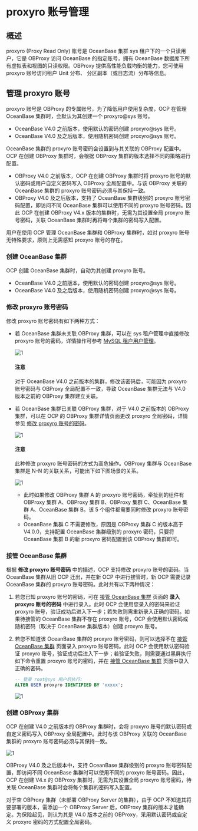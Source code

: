 # proxyro 账号管理

## 概述

proxyro (Proxy Read Only) 账号是 OceanBase 集群 sys 租户下的一个只读用户，它是 OBProxy 访问 OceanBase 的指定账号，拥有 OceanBase 数据库下所有虚拟表和视图的只读权限。OBProxy 提供高性能负载均衡的能力，您可使用 proxyro 账号访问租户 Unit 分布、 分区副本（或日志流）分布等信息。

## 管理 proxyro 账号

proxyro 账号是 OBProxy 的专属账号，为了降低用户使用复杂度，OCP 在管理 OceanBase 集群时，会默认为其创建一个 proxyro@sys 账号。

* OceanBase V4.0 之前版本，使用默认的密码创建 proxyro@sys 账号。
* OceanBase V4.0 及之后版本，使用随机密码创建 proxyro@sys 账号。

OceanBase 集群的 proxyro 账号密码会设置到与其关联的 OBProxy 配置中。OCP 在创建 OBProxy 集群时，会根据 OBProxy 集群的版本选择不同的策略进行配置。

* OBProxy V4.0 之前版本，OCP 在创建 OBProxy 集群时将 proxyro 账号的默认密码或用户自定义密码写入 OBProxy 全局配置中。与该 OBProxy 关联的 OceanBase 集群的 proxyro 账号密码必须与其保持一致。
* OBProxy V4.0 及之后版本，支持了 OceanBase 集群级别的 proxyro 账号密码配置，即访问不同 OceanBase 集群可以使用不同的 proxyro 账号密码。因此 OCP 在创建 OBProxy V4.x 版本的集群时，无需为其设置全局 proxyro 账号密码，关联 OceanBase 集群时再将每个集群的密码写入配置。

用户在使用 OCP 管理 OceanBase 集群和 OBProxy 集群时，如对 proxyro 账号无特殊要求，原则上无需感知 proxyro 账号的存在。

### 创建 OceanBase 集群

OCP 创建 OceanBase 集群时，自动为其创建 proxyro 账号。

* OceanBase V4.0 之前版本，使用默认的密码创建 proxyro@sys 账号。
* OceanBase V4.0 及之后版本，使用随机密码创建 proxyro@sys 账号。

### 修改 proxyro 账号密码

修改 proxyro 账号密码有如下两种方式：

* 若 OceanBase 集群未关联 OBProxy 集群，可以在 sys 租户管理中直接修改 proxyro 账号的密码，详情操作可参考 [MySQL 租户用户管理](../../700.tenant-functions/1200.manage-users-and-permissions-under-tenants/100.user-management-under-a-mysql-tenant.md)。

    ![1](https://obbusiness-private.oss-cn-shanghai.aliyuncs.com/doc/img/ocp/420/proxyro.png)

    <main id="notice" type='notice'>
    <h4>注意</h4>
    <p>对于 OceanBase V4.0 之前版本的集群，修改该密码后，可能因为 proxyro 账号密码与 OBProxy 全局配置不一致，导致 OceanBase 集群无法与 V4.0 版本之前的 OBProxy 集群建立关联。</p>
    </main>

* 若 OceanBase 集群已关联 OBProxy 集群，对于 V4.0 之前版本的 OBProxy 集群，可以在 OCP 的 OBProxy 集群详情页面更改 proxyro 全局密码，详情参见 [修改 proxyro 账号的密码](../300.manage-a-obproxy-cluster/400.change-the-password-of-the-proxyro-user.md)。

    ![1](https://obbusiness-private.oss-cn-shanghai.aliyuncs.com/doc/img/ocp/401/%E4%BF%AE%E6%94%B9proxyro%E5%AF%86%E7%A0%811.png)

    <main id="notice" type='notice'>
    <h4>注意</h4>
    <p>此种修改 proxyro 账号密码的方式为高危操作。OBProxy 集群与 OceanBase 集群是 N-N 的关联关系，可能出下如下图场景的关系。</p>
    </main>

    ![1](https://obbusiness-private.oss-cn-shanghai.aliyuncs.com/doc/img/ocp/420/obproxy%E6%9E%B6%E6%9E%84.png)

    * 此时如果修改 OBProxy 集群 A 的 proxyro 账号密码，牵扯到的组件有 OBProxy 集群 A、OBProxy 集群 B、OBProxy 集群 C、OceanBase 集群 A、OceanBase 集群 B。该 5 个组件都需要同时修改 proxyro 账号密码。
    * OceanBase 集群 C 不需要修改，原因是 OBProxy 集群 C 的版本高于 V4.0.0，支持配置 OceanBase 集群级别的 proxyro 密码，只要将 OceanBase 集群 B 的新 proxyro 密码配置到该 OBProxy 集群即可。

### 接管 OceanBase 集群

根据 **修改 proxyro 账号密码** 中的描述，OCP 支持修改 proxyro 账号的密码。当 OceanBase 集群从旧 OCP 迁出，并在新 OCP 中进行接管时，新 OCP 需要记录 OceanBase 集群的 proxyro 账号密码。此时共有以下两种情况：

1. 若您已知 proxyro 账号的密码，可在 [接管 OceanBase 集群](../../600.cluster-functions/300.manage-a-cluster/400.take-over-a-cluster.md) 页面的 **录入 proxyro 账号的密码** 中进行录入。此时 OCP 会使用您录入的密码来验证 proxyro 账号，验证成功后进入下一步；若失败则需重新录入正确的密码。如果待接管的 OceanBase 集群不存在 proxyro 账号，OCP 会使用默认密码或随机密码（取决于 OceanBase 集群版本）创建 proxyro 账号。

2. 若您不知道该 OceanBase 集群的 proxyro 账号密码，则可以选择不在 [接管 OceanBase 集群](../../600.cluster-functions/300.manage-a-cluster/400.take-over-a-cluster.md) 页面录入 proxyro 账号密码。此时 OCP 会使用默认密码验证 proxyro 账号，验证成功后进入下一步；若验证失败，则需要通过黑屏执行如下命令重置 proxyro 账号的密码，并在 [接管 OceanBase 集群](../../600.cluster-functions/300.manage-a-cluster/400.take-over-a-cluster.md) 页面中录入正确的密码。

    ```SQL
    -- 登录 root@sys 用户后执行:
    ALTER USER proxyro IDENTIFIED BY 'xxxxx';
    ```

    ![1](https://obbusiness-private.oss-cn-shanghai.aliyuncs.com/doc/img/ocp/420/%E6%8E%A5%E7%AE%A1%E9%9B%86%E7%BE%A4-%E9%94%99%E8%AF%AF.png)

### 创建 OBProxy 集群

OCP 在创建 V4.0 之前版本的 OBProxy 集群时，会将 proxyro 账号的默认密码或自定义密码写入 OBProxy 全局配置中。此时与该 OBProxy 关联的 OceanBase 集群的 proxyro 账号密码必须与其保持一致。

![1](https://obbusiness-private.oss-cn-shanghai.aliyuncs.com/doc/img/ocp/420/obproxy%E5%9F%BA%E6%9C%AC%E8%AE%BE%E7%BD%AE.png)

OBProxy V4.0 及之后版本中，支持 OceanBase 集群级别的 proxyro 账号密码配置，即访问不同 OceanBase 集群时可以使用不同的 proxyro 账号密码。因此，OCP 在创建 V4.x 的 OBProxy 集群时，无需为其设置全局 proxyro 账号密码，待关联 OceanBase 集群时会将每个集群的密码写入配置。

对于空 OBProxy 集群（未部署 OBProxy Server 的集群），由于 OCP 不知道其将要部署的版本，需添加一个 OBProxy Server 后，OBProxy 集群的版本才能确定。为保险起见，则认为其是 V4.0 版本之前的 OBProxy，采用默认密码或自定义 proxyro 密码的方式配置全局密码。
